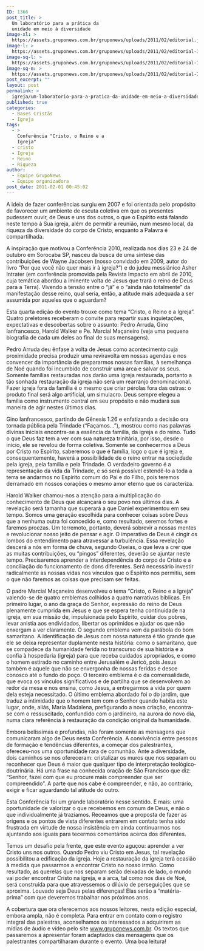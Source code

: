 ```yaml
---
ID: 1366
post_title: >
  Um laboratório para a prática da
  unidade em meio à diversidade
image-xl: >
  https://assets.gruponews.com.br/gruponews/uploads/2011/02/editorial.jpg
image-l: >
  https://assets.gruponews.com.br/gruponews/uploads/2011/02/editorial-1280x492.jpg
image-sq-l: >
  https://assets.gruponews.com.br/gruponews/uploads/2011/02/editorial-1280x492.jpg
image-sq-m: >
  https://assets.gruponews.com.br/gruponews/uploads/2011/02/editorial-720x492.jpg
post_excerpt: ""
layout: post
permalink: >
  igreja/um-laboratorio-para-a-pratica-da-unidade-em-meio-a-diversidade
published: true
categories:
  - Bases Cristãs
  - Igreja
tags:
  - >
    Conferência "Cristo, o Reino e a
    Igreja"
  - cristo
  - Igreja
  - Reino
  - Riqueza
author:
  - Equipe GrupoNews
  - Equipe organizadora
post_date: 2011-02-01 00:45:02
---
```

A ideia de fazer conferências surgiu em 2007 e foi orientada pelo propósito de favorecer um ambiente de escuta coletiva em que os presentes pudessem ouvir, de Deus e uns dos outros, o que o Espírito está falando neste tempo à Sua igreja, além de permitir a reunião, num mesmo local, da riqueza da diversidade do corpo de Cristo, enquanto a Palavra é compartilhada.

A inspiração que motivou a Conferência 2010, realizada nos dias 23 e 24 de outubro em Sorocaba SP, nasceu da busca de uma síntese das contribuições de Wayne Jacobsen (nosso convidado em 2009, autor do livro “Por que você não quer mais ir à igreja?”) e do judeu messiânico Asher Intrater (em conferência promovida pela Revista Impacto em abril de 2010, cuja temática abordou a iminente volta de Jesus que trará o reino de Deus para a Terra). Vivendo a tensão entre o “já” e o “ainda não totalmente” da manifestação desse reino, qual seria, então, a atitude mais adequada a ser assumida por aqueles que o aguardam?

Esta quarta edição do evento trouxe como tema “Cristo, o Reino e a Igreja”. Quatro preletores receberam o convite para repartir suas inquietações, expectativas e descobertas sobre o assunto: Pedro Arruda, Gino Ianfrancesco, Harold Walker e Pe. Marcial Maçaneiro (veja uma pequena biografia de cada um deles ao final de suas mensagens).

Pedro Arruda deu ênfase à volta de Jesus como acontecimento cuja proximidade precisa produzir uma reviravolta em nossas agendas e nos convencer da importância de prepararmos nossas famílias, à semelhança de Noé quando foi incumbido de construir uma arca e salvar os seus. Somente famílias restauradas nos darão uma igreja restaurada, portanto a tão sonhada restauração da igreja não será um rearranjo denominacional. Fazer igreja fora da família é o mesmo que criar pérolas fora das ostras: o produto final será algo artificial, um simulacro. Deus sempre elegeu a família como instrumento central em seu propósito e não mudará sua maneira de agir nestes últimos dias.

Gino Ianfrancesco, partindo de Gênesis 1.26 e enfatizando a decisão ora tornada pública pela Trindade (“Façamos...”), mostrou como nas palavras divinas iniciais encontra-se a essência da família, da igreja e do reino. Tudo o que Deus faz tem a ver com sua natureza trinitária, por isso, desde o início, ele se revelou de forma coletiva. Somente se conhecermos a Deus por Cristo no Espírito, saberemos o que é família, logo o que é igreja e, consequentemente, haverá a possibilidade de o reino entrar na sociedade pela igreja, pela família e pela Trindade. O verdadeiro governo é a representação da vida da Trindade, e só será possível estendê-lo a toda a terra se andarmos no Espírito comum do Pai e do Filho, pois teremos derramado em nossos corações o mesmo amor eterno que os caracteriza.

Harold Walker chamou-nos a atenção para a multiplicação do conhecimento de Deus que alcançará o seu povo nos últimos dias. A revelação será tamanha que superará a que Daniel experimentou em seu tempo. Somos uma geração escolhida para conhecer coisas sobre Deus que a nenhuma outra foi concedido e, como resultado, seremos fortes e faremos proezas. Um terremoto, portanto, deverá sobrevir a nossas mentes e revolucionar nosso jeito de pensar e agir. O imperativo de Deus é cingir os lombos do entendimento para atravessar a turbulência. Essa revelação descerá a nós em forma de chuva, segundo Oseias, o que leva a crer que as muitas contribuições, ou “pingos” diferentes, deverão se ajuntar neste tempo. Precisaremos aprender a interdependência do corpo de Cristo e a conciliação do funcionamento de dons diferentes. Será necessário investir radicalmente as nossas vidas nos vínculos que o Espírito nos permitiu, sem o que não faremos as coisas que precisam ser feitas.

O padre Marcial Maçaneiro desenvolveu o tema “Cristo, o Reino e a Igreja” valendo-se de quatro emblemas colhidos a quatro narrativas bíblicas. Em primeiro lugar, o ano da graça do Senhor, expressão do reino de Deus plenamente cumprida em Jesus e que se espera tenha continuidade na igreja, em sua missão de, impulsionada pelo Espírito, cuidar dos pobres, levar anistia aos endividados, libertar os oprimidos e ajudar os que não enxergam a ver claramente. O segundo emblema vem da parábola do bom samaritano. A identificação de Jesus com nossa natureza é tão grande que ele se deixa representar duplamente nesta história: como o samaritano, que se compadece da humanidade ferida no transcurso de sua história e a confia à hospedaria (igreja) para que receba cuidados apropriados, e como o homem estirado no caminho entre Jerusalém e Jericó, pois Jesus também é aquele que não se envergonha de nossas feridas e desce conosco até o fundo do poço. O terceiro emblema é o da comensalidade, que evoca os vínculos significativos e de partilha que se desenvolvem ao redor da mesa e nos ensina, como Jesus, a entregarmos a vida por quem dela esteja necessitado. O último emblema abordado foi o do jardim, que traduz a intimidade que o homem tem com o Senhor quando habita este lugar, onde, aliás, Maria Madalena, prefigurando a nova criação, encontra-se com o ressuscitado, confundido com o jardineiro, na aurora do novo dia, numa clara referência à restauração da condição original da humanidade.

Embora belíssimas e profundas, não foram somente as mensagens que comunicaram algo de Deus nesta Conferência. A convivência entre pessoas de formação e tendências diferentes, a começar dos palestrantes, ofereceu-nos uma oportunidade rara de comunhão. Ante a diversidade, dois caminhos se nos ofereceram: cristalizar os muros que nos separam ou reconhecer que Deus é maior que qualquer tipo de interpretação teológico-doutrinária. Há uma frase na conhecida oração de São Francisco que diz: “Senhor, fazei com que eu procure mais compreender que ser compreendido”. A parte que nos cabe é compreender, e não, ao contrário, exigir e ficar aguardando tal atitude do outro.

Esta Conferência foi um grande laboratório nesse sentido. E mais: uma oportunidade de valorizar o que recebemos em comum de Deus, e não o que individualmente já trazíamos. Receamos que a proposta de fazer as origens e os pontos de vista diferentes entrarem em contato tenha sido frustrada em virtude de nossa insistência em ainda continuarmos nos ajuntando aos iguais para tecermos comentários acerca dos diferentes.

Temos um desafio pela frente, que este evento aguçou: aprender a ver Cristo uns nos outros. Quando Pedro viu Cristo em Jesus, tal revelação possibilitou a edificação da igreja. Hoje a restauração da igreja terá ocasião à medida que passarmos a encontrar Cristo no nosso irmão. Como resultado, as querelas que nos separam serão deixadas de lado, o mundo vai poder encontrar Cristo na igreja, e a arca, tal como nos dias de Noé, será construída para que atravessemos o dilúvio de perseguições que se aproxima. Louvado seja Deus pelas diferenças! Elas serão a “matéria-prima” com que deveremos trabalhar nos próximos anos.

A cobertura que ora oferecemos aos nossos leitores, nesta edição especial, embora ampla, não é completa. Para entrar em contato com o registro integral das palestras, aconselhamos os interessados a adquirirem as mídias de áudio e vídeo pelo site www.gruponews.com.br. Os textos que passaremos a apresentar foram adaptados das mensagens que os palestrantes compartilharam durante o evento. Uma boa leitura!